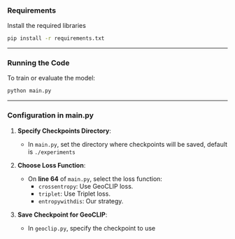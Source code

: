 ### Requirements

Install the required libraries
```bash
pip install -r requirements.txt
```

---

### Running the Code

To train or evaluate the model:

```bash
python main.py
```

---

### Configuration in main.py

1. **Specify Checkpoints Directory**:
   - In `main.py`, set the directory where checkpoints will be saved, default is ```./experiments```

2. **Choose Loss Function**:
   - On **line 64** of `main.py`, select the loss function:
     - `crossentropy`: Use GeoCLIP loss.
     - `triplet`: Use Triplet loss.
     - `entropywithdis`: Our strategy.

3. **Save Checkpoint for GeoCLIP**:
   - In `geoclip.py`, specify the checkpoint to use
